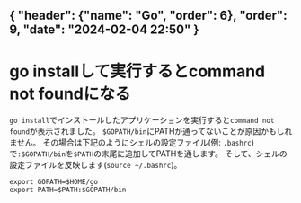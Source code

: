 { "header": {"name": "Go", "order": 6},  "order": 9, "date": "2024-02-04 22:50" }
---
# go installして実行するとcommand not foundになる

`go install`でインストールしたアプリケーションを実行すると`command not found`が表示されました。
`$GOPATH/bin`にPATHが通ってないことが原因かもしれません。
その場合は下記のようにシェルの設定ファイル(例: `.bashrc`)で`:$GOPATH/bin`を`$PATH`の末尾に追加してPATHを通します。
そして、シェルの設定ファイルを反映します(`source ~/.bashrc`)。

```
export GOPATH=$HOME/go
export PATH=$PATH:$GOPATH/bin
```